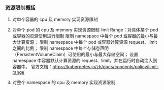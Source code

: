 ### 资源限制概括

1. 对单个容器的 cpu 及 memory 实现资源限制
2. 对单个 pod 的 cpu 及 memory 实现资源限制
limit Range：对具体某个 pod 或容器的资源使用进行限制
限制 namespace 中每个 pod 或容器的最小与最大计算资源；
限制 namespace 中每个 pod 或容器计算资源 request、limit 之间的比例；
限制 namespace 中每个存储卷声明（PersistentVolumeClaim）可使用的最小与最大存储空间；
设置 namespace 中容器默认计算资源的 request、limit，并在运行时自动注入到容器中。
官方文档：https://kubernetes.io/zh/docs/concepts/policy/limit-range

3. 对整个 namespace 的 cpu 及 memory 实现资源限制


